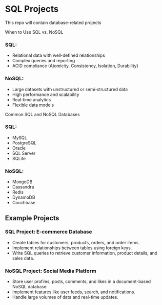 # SQL Projects

This repo will contain database-related projects

When to Use SQL vs. NoSQL

### SQL:
* Relational data with well-defined relationships
* Complex queries and reporting
* ACID compliance (Atomicity, Consistency, Isolation, Durability)

### NoSQL:
* Large datasets with unstructured or semi-structured data
* High performance and scalability
* Real-time analytics
* Flexible data models

Common SQL and NoSQL Databases
### SQL:
* MySQL
* PostgreSQL
* Oracle
* SQL Server
* SQLite

### NoSQL:
* MongoDB
* Cassandra
* Redis
* DynamoDB
* Couchbase

## Example Projects
### SQL Project: E-commerce Database
* Create tables for customers, products, orders, and order items.
* Implement relationships between tables using foreign keys.
* Write SQL queries to retrieve customer information, product details, and sales data.

### NoSQL Project: Social Media Platform
* Store user profiles, posts, comments, and likes in a document-based NoSQL database.
* Implement features like user feeds, search, and notifications.
* Handle large volumes of data and real-time updates.

